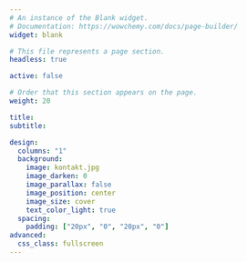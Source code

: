```yaml
---
# An instance of the Blank widget.
# Documentation: https://wowchemy.com/docs/page-builder/
widget: blank

# This file represents a page section.
headless: true

active: false

# Order that this section appears on the page.
weight: 20

title:
subtitle:

design:
  columns: "1"
  background:
    image: kontakt.jpg
    image_darken: 0
    image_parallax: false
    image_position: center
    image_size: cover
    text_color_light: true
  spacing:
    padding: ["20px", "0", "20px", "0"]
advanced:
  css_class: fullscreen
---
```

